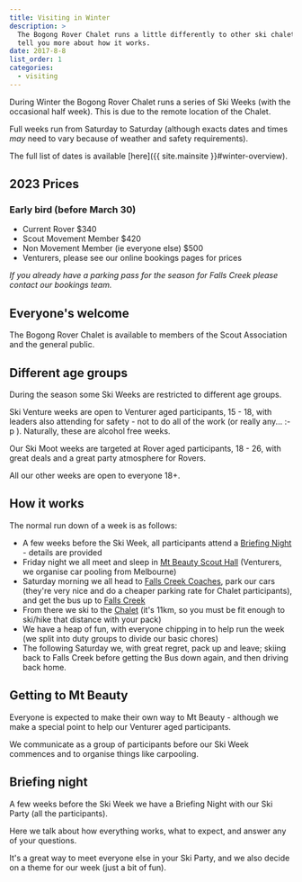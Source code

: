 ```yaml
---
title: Visiting in Winter
description: >
  The Bogong Rover Chalet runs a little differently to other ski chalets. We'll
  tell you more about how it works.
date: 2017-8-8
list_order: 1
categories:
  - visiting
---
```


During Winter the Bogong Rover Chalet runs a series of Ski Weeks (with the
occasional half week). This is due to the remote location of the Chalet.

Full weeks run from Saturday to Saturday (although exacts dates and times _may_
need to vary because of weather and safety requirements).

The full list of dates is available [here]({{ site.mainsite }}#winter-overview).

## 2023 Prices

### Early bird (before March 30)

 - Current Rover $340
 - Scout Movement Member $420
 - Non Movement Member (ie everyone else) $500
 - Venturers, please see our online bookings pages for prices

_If you already have a parking pass for the season for Falls Creek please contact our bookings team._

## Everyone's welcome

The Bogong Rover Chalet is available to members of the Scout Association and the
general public.

## Different age groups

During the season some Ski Weeks are restricted to different age groups.

Ski Venture weeks are open to Venturer aged participants, 15 - 18, with leaders
also attending for safety - not to do all of the work (or really any... :-p ).
Naturally, these are alcohol free weeks.

Our Ski Moot weeks are targeted at Rover aged participants, 18 - 26, with great
deals and a great party atmosphere for Rovers.

All our other weeks are open to everyone 18+.

## How it works

The normal run down of a week is as follows:

- A few weeks before the Ski Week, all participants attend a [Briefing
  Night](#briefing-night) - details are provided
- Friday night we all meet and sleep in [Mt Beauty Scout Hall](https://goo.gl/maps/Sx9m2s9pAoFy8csd6) (Venturers, we organise car pooling from Melbourne)
- Saturday morning we all head to [Falls Creek Coaches](https://www.google.com.au/maps/place/Falls+Creek+Coaches,+Tawonga+South+VIC+3698/@-36.7379858,147.1609871,17z/data=!4m2!3m1!1s0x6b243d96db96a74f:0xa74a0c7ad6694da1),
   park our cars (they're very nice and do a cheaper parking rate for Chalet
   participants), and get the bus up to [Falls Creek](https://www.google.com.au/maps/place/Windy+Corner+Car+Park,+Bogong+High+Plains+Rd,+Falls+Creek+VIC+3699/@-36.8645073,147.2864847,17z/data=!4m2!3m1!1s0x6b2447639a2dd45b:0x21aeee899c12bda5)
- From there we ski to the [Chalet](https://www.google.com.au/maps/dir/Windy+Corner+Car+Park,+Bogong+High+Plains+Rd,+Falls+Creek+VIC+3699/Bogong+Rover+Chalet,+Nelse,+Victoria/@-36.884287,147.3048098,14z/data=!4m8!4m7!1m2!1m1!1s0x6b2447639a2dd45b:0x21aeee899c12bda5!1m2!1m1!1s0x6b2447ea5e2780c1:0xd9d7ac523322deeb!3e2) (it's 11km, so you must be fit enough to ski/hike that distance with your pack)
- We have a heap of fun, with everyone chipping in to help run the week (we
  split into duty groups to divide our basic chores)
- The following Saturday we, with great regret, pack up and leave; skiing back
  to Falls Creek before getting the Bus down again, and then driving back home.

## Getting to Mt Beauty

Everyone is expected to make their own way to Mt Beauty - although we make a
special point to help our Venturer aged participants.

We communicate as a group of participants before our Ski Week commences and to
organise things like carpooling.

## Briefing night

A few weeks before the Ski Week we have a Briefing Night with our Ski Party (all
the participants).

Here we talk about how everything works, what to expect, and answer any of your
questions.

It's a great way to meet everyone else in your Ski Party, and we also decide on
a theme for our week (just a bit of fun).
